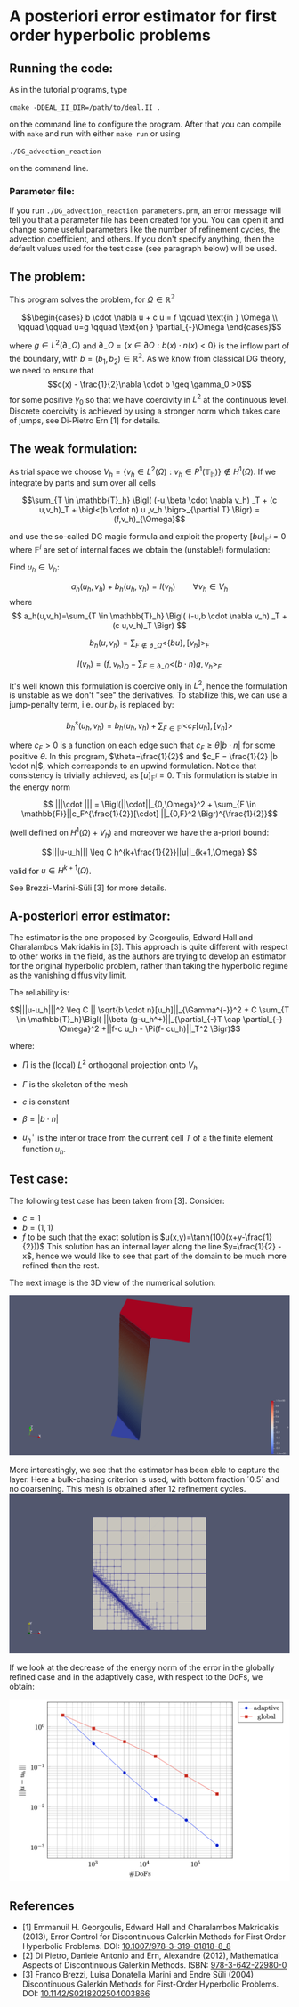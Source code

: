 # A posteriori error estimator for first order hyperbolic problems


## Running the code:

As in the tutorial programs, type 

`cmake -DDEAL_II_DIR=/path/to/deal.II .` 

on the command line to configure the program. After that you can compile with `make` and run with either `make run` or using 

`./DG_advection_reaction`

on the command line. 

### Parameter file:

If you run `./DG_advection_reaction parameters.prm`, an error message will tell you that a parameter file has been created for you. You can open it and change some useful parameters like the number of refinement cycles, the advection coefficient, and others. If you don't specify anything, then the default values used for the test case (see paragraph below) will be used.




## The problem:
This program solves the problem, for $\Omega \in \mathbb{R^2}$

$$\begin{cases} b \cdot \nabla u + c u = f \qquad  \text{in } \Omega \\
\qquad \qquad u=g \qquad \text{on } \partial_{-}\Omega \end{cases}$$

where $g \in L^2(\partial_{-}\Omega)$ and $\partial_{-}\Omega=\{ x \in \partial \Omega: b(x)\cdot n(x) <0\}$ is the inflow part of the boundary, with $b=(b_1,b_2) \in \mathbb{R^2}$. As we know from classical DG theory, we need to ensure that $$c(x) - \frac{1}{2}\nabla \cdot b \geq \gamma_0 >0$$for some positive $\gamma_0$ so that we have coercivity in $L^2$ at the continuous level. Discrete coercivity is achieved by using a stronger norm which takes care of jumps, see Di-Pietro Ern [1] for details.


## The weak formulation:



As trial space we choose $V_h = \{ v_h \in L^2(\Omega): v_h \in P^1(\mathbb{T_h})\} \notin H^1(\Omega)$. If we integrate by parts and sum over all cells

$$\sum_{T \in \mathbb{T}_h} \Bigl( (-u,\beta \cdot \nabla v_h) _T + (c u,v_h)_T + \bigl<(b \cdot n) u ,v_h \bigr>_{\partial T} \Bigr) = (f,v_h)_{\Omega}$$

and use the so-called DG magic formula and exploit the property $[bu]_{\mathbb{F}^i} = 0$ where $\mathbb{F}^i$ are set of internal faces we obtain the (unstable!) formulation:

Find $u_h \in V_h$: 

$$
    a_h(u_h,v_h) + b_h(u_h,v_h)=l(v_h) \qquad \forall v_h \in V_h
$$
where
$$
a_h(u,v_h)=\sum_{T \in \mathbb{T}_h} \Bigl( (-u,b \cdot \nabla v_h) _T + (c u,v_h)_T \Bigr)
$$

$$    b_h(u,v_h)= \sum_{F \not \in \partial_{-}\Omega} \bigl< \{ b u\}, [v_h]\bigr>_F $$

$$
    l(v_h)= (f,v_h)_{\Omega} - \sum_{F \in \partial_{-}\Omega} \bigl< (b \cdot n) g,v_h \bigr>_F
$$

It's well known this formulation is coercive only in $L^2$, hence the formulation is unstable as we don't "see" the derivatives. To stabilize this, we can use a jump-penalty term, i.e. our $b_h$ is replaced by:

$$b_h^s(u_h,v_h)=b_h(u_h,v_h)+ \sum_{F \in \mathbb{F}^i} \bigl< c_F [u_h],[v_h]  \bigr> $$

where $c_F>0$ is a function on each edge such that $c_F \geq \theta |b \cdot n|$ for some positive $\theta$. In this program, $\theta=\frac{1}{2}$ and $c_F = \frac{1}{2} |b \cdot n|$, which corresponds to an upwind formulation. Notice that consistency is trivially achieved, as $[u]_{\mathbb{F}^i} =0$. This formulation is stable in the energy norm 

$$    |||\cdot ||| = \Bigl(||\cdot||_{0,\Omega}^2 + \sum_{F \in \mathbb{F}}||c_F^{\frac{1}{2}}[\cdot] ||_{0,F}^2 \Bigr)^{\frac{1}{2}}$$

(well defined on $H^1(\Omega) + V_h$) and moreover we have the a-priori bound:

$$|||u-u_h||| \leq C h^{k+\frac{1}{2}}||u||_{k+1,\Omega} $$

valid for $u \in H^{k+1}(\Omega)$.

See Brezzi-Marini-Süli [3] for more details.



## A-posteriori error estimator:

The estimator is the one proposed by Georgoulis, Edward Hall and Charalambos Makridakis in [3]. This approach is quite different with respect to other works in the field, as the authors are trying to develop an estimator for the original hyperbolic problem, rather than taking the hyperbolic regime as the vanishing diffusivity limit.

The reliability is:

$$|||u-u_h|||^2 \leq  C || \sqrt{b \cdot n}[u_h]||_{\Gamma^{-}}^2 + C \sum_{T \in \mathbb{T}_h}\Bigl( ||\beta (g-u_h^+)||_{\partial_{-}T \cap \partial_{-} \Omega}^2 +||f-c u_h - \Pi(f- cu_h)||_T^2 \Bigr)$$

where:

- $\Pi$ is the (local) $L^2$ orthogonal projection onto $V_h$

- $\Gamma$ is the skeleton of the mesh

- $c$ is constant

- $\beta = |b \cdot n|$

- $u_h^+$ is the interior trace from the current cell $T$ of a the finite element function $u_h$.



## Test case:

The following test case has been taken from [3]. Consider:
- $c=1$ 
- $b=(1,1)$ 
- $f$ to be such that the exact solution is $u(x,y)=\tanh(100(x+y-\frac{1}{2}))$
This solution has an internal layer along the line $y=\frac{1}{2} -x$, hence we would like to see that part of the domain to be much more refined than the rest.

The next image is the 3D view of the numerical solution:

![Screenshot](doc/images/warp_by_scalar_solution_layer.png)

More interestingly, we see that the estimator has been able to capture the layer. Here a bulk-chasing criterion is used, with bottom fraction ´0.5´ and no coarsening. This mesh is obtained after 12 refinement cycles.
![Screenshot](doc/images/refined_mesh_internal_layer.png)


If we look at the decrease of the energy norm of the error in the globally refined case and in the adaptively case, with respect to the DoFs, we obtain:

![Screenshot](doc/images/adaptive_vs_global_refinement.png)

## References 
* [1] Emmanuil H. Georgoulis, Edward Hall and Charalambos Makridakis (2013), Error Control for Discontinuous Galerkin Methods for First Order Hyperbolic Problems. DOI: [10.1007/978-3-319-01818-8_8
](https://link.springer.com/chapter/10.1007%2F978-3-319-01818-8_8)
* [2] Di Pietro, Daniele Antonio and Ern, Alexandre (2012), Mathematical Aspects of Discontinuous Galerkin Methods. ISBN: [978-3-642-22980-0](https://www.springer.com/gp/book/9783642229794)
* [3] Franco Brezzi, Luisa Donatella Marini and Endre Süli (2004) Discontinuous Galerkin Methods for First-Order Hyperbolic Problems. DOI: [10.1142/S0218202504003866](https://doi.org/10.1142/S0218202504003866)